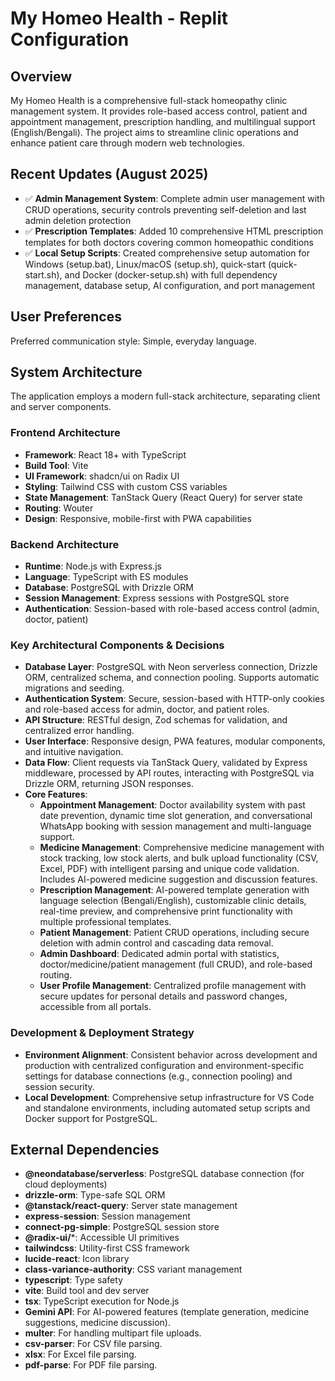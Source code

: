 # My Homeo Health - Replit Configuration

## Overview

My Homeo Health is a comprehensive full-stack homeopathy clinic management system. It provides role-based access control, patient and appointment management, prescription handling, and multilingual support (English/Bengali). The project aims to streamline clinic operations and enhance patient care through modern web technologies.

## Recent Updates (August 2025)

- ✅ **Admin Management System**: Complete admin user management with CRUD operations, security controls preventing self-deletion and last admin deletion protection
- ✅ **Prescription Templates**: Added 10 comprehensive HTML prescription templates for both doctors covering common homeopathic conditions
- ✅ **Local Setup Scripts**: Created comprehensive setup automation for Windows (setup.bat), Linux/macOS (setup.sh), quick-start (quick-start.sh), and Docker (docker-setup.sh) with full dependency management, database setup, AI configuration, and port management

## User Preferences

Preferred communication style: Simple, everyday language.

## System Architecture

The application employs a modern full-stack architecture, separating client and server components.

### Frontend Architecture
- **Framework**: React 18+ with TypeScript
- **Build Tool**: Vite
- **UI Framework**: shadcn/ui on Radix UI
- **Styling**: Tailwind CSS with custom CSS variables
- **State Management**: TanStack Query (React Query) for server state
- **Routing**: Wouter
- **Design**: Responsive, mobile-first with PWA capabilities

### Backend Architecture
- **Runtime**: Node.js with Express.js
- **Language**: TypeScript with ES modules
- **Database**: PostgreSQL with Drizzle ORM
- **Session Management**: Express sessions with PostgreSQL store
- **Authentication**: Session-based with role-based access control (admin, doctor, patient)

### Key Architectural Components & Decisions
- **Database Layer**: PostgreSQL with Neon serverless connection, Drizzle ORM, centralized schema, and connection pooling. Supports automatic migrations and seeding.
- **Authentication System**: Secure, session-based with HTTP-only cookies and role-based access for admin, doctor, and patient roles.
- **API Structure**: RESTful design, Zod schemas for validation, and centralized error handling.
- **User Interface**: Responsive design, PWA features, modular components, and intuitive navigation.
- **Data Flow**: Client requests via TanStack Query, validated by Express middleware, processed by API routes, interacting with PostgreSQL via Drizzle ORM, returning JSON responses.
- **Core Features**:
    - **Appointment Management**: Doctor availability system with past date prevention, dynamic time slot generation, and conversational WhatsApp booking with session management and multi-language support.
    - **Medicine Management**: Comprehensive medicine management with stock tracking, low stock alerts, and bulk upload functionality (CSV, Excel, PDF) with intelligent parsing and unique code validation. Includes AI-powered medicine suggestion and discussion features.
    - **Prescription Management**: AI-powered template generation with language selection (Bengali/English), customizable clinic details, real-time preview, and comprehensive print functionality with multiple professional templates.
    - **Patient Management**: Patient CRUD operations, including secure deletion with admin control and cascading data removal.
    - **Admin Dashboard**: Dedicated admin portal with statistics, doctor/medicine/patient management (full CRUD), and role-based routing.
    - **User Profile Management**: Centralized profile management with secure updates for personal details and password changes, accessible from all portals.

### Development & Deployment Strategy
- **Environment Alignment**: Consistent behavior across development and production with centralized configuration and environment-specific settings for database connections (e.g., connection pooling) and session security.
- **Local Development**: Comprehensive setup infrastructure for VS Code and standalone environments, including automated setup scripts and Docker support for PostgreSQL.

## External Dependencies

- **@neondatabase/serverless**: PostgreSQL database connection (for cloud deployments)
- **drizzle-orm**: Type-safe SQL ORM
- **@tanstack/react-query**: Server state management
- **express-session**: Session management
- **connect-pg-simple**: PostgreSQL session store
- **@radix-ui/***: Accessible UI primitives
- **tailwindcss**: Utility-first CSS framework
- **lucide-react**: Icon library
- **class-variance-authority**: CSS variant management
- **typescript**: Type safety
- **vite**: Build tool and dev server
- **tsx**: TypeScript execution for Node.js
- **Gemini API**: For AI-powered features (template generation, medicine suggestions, medicine discussion).
- **multer**: For handling multipart file uploads.
- **csv-parser**: For CSV file parsing.
- **xlsx**: For Excel file parsing.
- **pdf-parse**: For PDF file parsing.
```